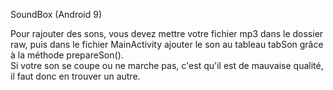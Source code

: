 SoundBox (Android 9)<br>

Pour rajouter des sons, vous devez mettre votre fichier mp3 dans le dossier raw, puis dans le fichier MainActivity ajouter le son au tableau tabSon grâce à la méthode prepareSon(). <br>
Si votre son se coupe ou ne marche pas, c'est qu'il est de mauvaise qualité, il faut donc en trouver un autre.
